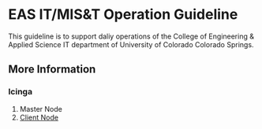 # EAS IT/MIS&T Operation Guideline

This guideline is to support daliy operations of the College of Engineering & Applied Science IT department of University of Colorado Colorado Springs.

## More Information

### Icinga

>>>
  1. Master Node
  1. [Client Node](docs/Icinga/client.md)
>>>